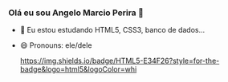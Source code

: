 ### Olá eu sou Angelo Marcio Perira 👋

- 🌱 Eu estou estudando HTML5, CSS3, banco de dados...
- 😄 Pronouns: ele/dele

	https://img.shields.io/badge/HTML5-E34F26?style=for-the-badge&logo=html5&logoColor=whi
